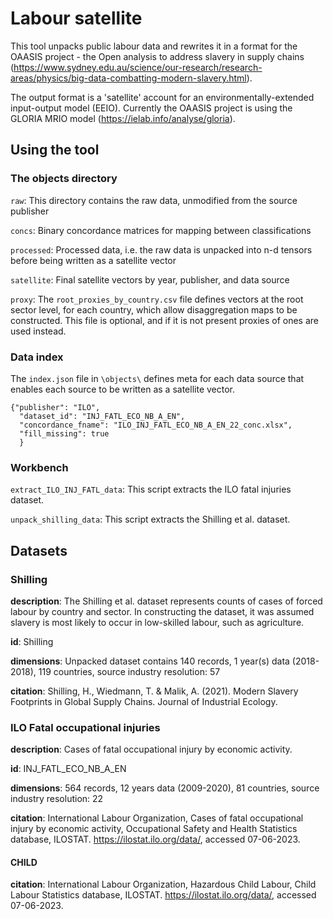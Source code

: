 # Labour satellite

This tool unpacks public labour data and rewrites it in a format for the OAASIS project - the Open analysis to address slavery in supply chains (https://www.sydney.edu.au/science/our-research/research-areas/physics/big-data-combatting-modern-slavery.html).

The output format is a 'satellite' account for an environmentally-extended input-output model (EEIO). Currently the OAASIS project is using the GLORIA MRIO model (https://ielab.info/analyse/gloria).

## Using the tool
### The objects directory
`raw`: This directory contains the raw data, unmodified from the source publisher

`concs`: Binary concordance matrices for mapping between classifications

`processed`: Processed data, i.e. the raw data is unpacked into n-d tensors before being written as a satellite vector

`satellite`: Final satellite vectors by year, publisher, and data source

`proxy`: The `root_proxies_by_country.csv` file defines vectors at the root sector level, for each country, which allow disaggregation maps to be constructed. This file is optional, and if it is not present proxies of ones are used instead.

### Data index
The `index.json` file in `\objects\` defines meta for each data source that enables each source to be written as a satellite vector.

```
{"publisher": "ILO",
  "dataset_id": "INJ_FATL_ECO_NB_A_EN",
  "concordance_fname": "ILO_INJ_FATL_ECO_NB_A_EN_22_conc.xlsx",
  "fill_missing": true
  }
```

### Workbench
`extract_ILO_INJ_FATL_data`: This script extracts the ILO fatal injuries dataset.

`unpack_shilling_data`: This script extracts the Shilling et al. dataset.

## Datasets

### Shilling
**description**: The Shilling et al. dataset represents counts of cases of forced labour by country and sector. In constructing the dataset, it was assumed slavery is most likely to occur in low-skilled labour, such as agriculture. 

**id**: Shilling

**dimensions**: Unpacked dataset contains 140 records, 1 year(s) data (2018-2018), 119 countries, source industry resolution: 57

**citation**: Shilling, H., Wiedmann, T. & Malik, A. (2021). Modern Slavery Footprints in Global Supply Chains. Journal of Industrial Ecology.

### ILO Fatal occupational injuries
**description**: Cases of fatal occupational injury by economic activity. 

**id**: INJ_FATL_ECO_NB_A_EN

**dimensions**: 564 records, 12 years data (2009-2020), 81 countries,  source industry resolution: 22

**citation**: International Labour Organization, Cases of fatal occupational injury by economic activity, Occupational Safety and Health Statistics database, ILOSTAT. https://ilostat.ilo.org/data/, accessed 07-06-2023.

#### CHILD
**citation**: International Labour Organization, Hazardous Child Labour, Child Labour Statistics database, ILOSTAT. https://ilostat.ilo.org/data/, accessed 07-06-2023.


